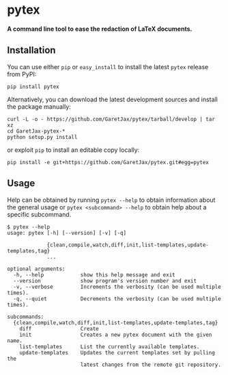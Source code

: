 pytex
=====

**A command line tool to ease the redaction of LaTeX documents.**


Installation
------------

You can use either `pip` or `easy_install` to install the latest `pytex`
release from PyPI:

    pip install pytex

Alternatively, you can download the latest development sources and
install the package manually:

    curl -L -o - https://github.com/GaretJax/pytex/tarball/develop | tar xz
    cd GaretJax-pytex-*
    python setup.py install

or exploit `pip` to install an editable copy locally:

    pip install -e git+https://github.com/GaretJax/pytex.git#egg=pytex


Usage
-----

Help can be obtained by running `pytex --help` to obtain information about
the general usage or `pytex <subcommand> --help` to obtain help about a
specific subcommand.

    $ pytex --help        
    usage: pytex [-h] [--version] [-v] [-q]
                 
                 {clean,compile,watch,diff,init,list-templates,update-templates,tag}
                 ...
    
    optional arguments:
      -h, --help            show this help message and exit
      --version             show program's version number and exit
      -v, --verbose         Increments the verbosity (can be used multiple times).
      -q, --quiet           Decrements the verbosity (can be used multiple times).
    
    subcommands:
      {clean,compile,watch,diff,init,list-templates,update-templates,tag}
        diff                Create
        init                Creates a new pytex document with the given name.
        list-templates      List the currently available templates.
        update-templates    Updates the current templates set by pulling the
                            latest changes from the remote git repository.
